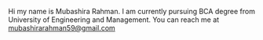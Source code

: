 Hi my name is Mubashira Rahman.
I am currently pursuing BCA degree from University of Engineering and Management.
You can reach me at mubashirarahman59@gmail.com
